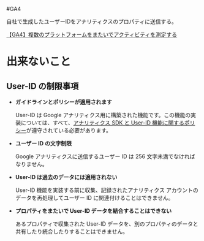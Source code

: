 #GA4

自社で生成したユーザーIDをアナリティクスのプロパティに送信する。

[【GA4】複数のプラットフォームをまたいでアクティビティを測定する](https://support.google.com/analytics/answer/9213390?hl=ja&utm_id=ad)

# 出来ないこと

## User-ID の制限事項

-   **ガイドラインとポリシーが適用されます**
    
    User-ID は Google アナリティクス用に構築された機能です。この機能の実装については、すべて、[アナリティクス SDK と User-ID 機能に関するポリシー](https://developers.google.com/analytics/devguides/collection/app-web/policy)が遵守されている必要があります。
    
-   **ユーザー ID の文字制限**
    
    Google アナリティクスに送信するユーザー ID は 256 文字未満でなければなりません。
    
-   **User-ID は過去のデータには適用されない**
    
    User-ID 機能を実装する前に収集、記録されたアナリティクス アカウントのデータを再処理してユーザー ID に関連付けることはできません。
    
-   **プロパティをまたいで User-ID データを結合することはできない**
    
    あるプロパティで収集された User-ID データを、別のプロパティのデータと共有したり統合したりすることはできません。